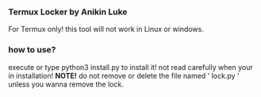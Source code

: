 ### Termux Locker by Anikin Luke
For Termux only! this tool will not work in Linux or windows.

### how to use?
execute or type python3 install.py to install it! not read carefully when your in installation!
**NOTE!**
do not remove or delete the file named ' lock.py ' unless you wanna remove the lock.

